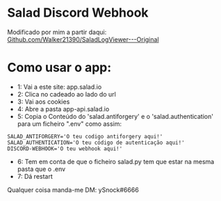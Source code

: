 # Salad Discord Webhook


 Modificado por mim a partir daqui: [Github.com/Walker21390/SaladLogViewer---Original](https://github.com/Walker21390/SaladLogViewer---Original)

# Como usar o app:
- 1: Vai a este site: app.salad.io
- 2: Clica no cadeado ao lado do url
- 3: Vai aos cookies
- 4: Abre a pasta app-api.salad.io
- 5: Copia o Conteúdo do 'salad.antiforgery' e o 'salad.authentication' para um ficheiro ".env" como assim:

```
SALAD_ANTIFORGERY='O teu codigo antiforgery aqui!'
SALAD_AUTHENTICATION='O teu código de autenticação aqui!'
DISCORD-WEBHOOK='O teu webhook aqui!'
```

- 6: Tem em conta de que o ficheiro salad.py tem que estar na mesma pasta que o .env
- 7: Dá restart

Qualquer coisa manda-me DM: ySnock#6666
